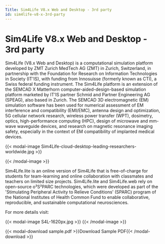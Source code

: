 ```yaml
---
Title: Sim4Life V8.x Web and Desktop - 3rd party
id: sim4life-v8-x-3rd-party
---
```

# Sim4Life V8.x Web and Desktop - 3rd party

Sim4Life (V8.x Web and Desktop) is a computational simulation platform developed by ZMT Zurich MedTech AG (ZMT) in Zurich, Switzerland, in partnership with the Foundation for Research on Information Technologies in Society (IT'IS), with funding from Innosuisse (formerly known as CTI), a Swiss federal funding instrument. The Sim4Life platform is an extension of the SEMCAD X Matterhorn computer-aided-design-based simulation platform marketed by IT’IS partner Schmid and Partner Engineering AG (SPEAG), also based in Zurich. The SEMCAD 3D electromagnetic (EM) simulation software has been used for numerical assessment of EM interference and compatibility (EMI/EMC), antenna design and optimization, 5G cellular network research, wireless power transfer (WPT), dosimetry, optics, high-performance computing (HPC), design of microwave and mm-wave waveguide devices, and research on magnetic resonance imaging safety, especially in the context of EM compatibility of implanted medical devices.

{{< modal-image Sim4Life-cloud-desktop-leading-researchers-worldwide.jpg >}}

{{< /modal-image >}}

Sim4Life.lite is an online version of Sim4Life that is free-of-charge for students for team-learning and online collaboration with classmates and teachers on limited size projects. Sim4Life.lite and Sim4Life.web rely on open-source o²S²PARC technologies, which were developed as part of the 'Stimulating Peripheral Activity to Relieve Conditions' (SPARC) program of the National Institutes of Health Common Fund to enable collaborative, reproducible, and sustainable computational neurosciences.

For more details visit: [](www.sim4life.swiss)

{{< modal-image S4L-1620px.jpg >}}
{{< /modal-image >}}

{{< modal-download sample.pdf >}}Download Sample PDF{{< /modal-download >}}


